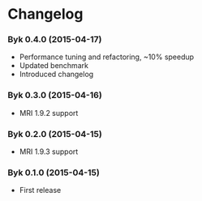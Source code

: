 # Changelog

### Byk 0.4.0 (2015-04-17)

* Performance tuning and refactoring, ~10% speedup
* Updated benchmark
* Introduced changelog

### Byk 0.3.0 (2015-04-16)

* MRI 1.9.2 support

### Byk 0.2.0 (2015-04-15)

* MRI 1.9.3 support

### Byk 0.1.0 (2015-04-15)

* First release
